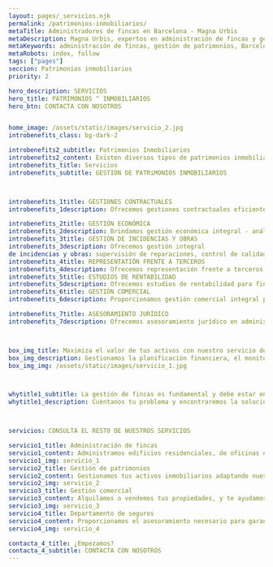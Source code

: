 ```yaml
---
layout: pages/_servicios.njk
permalink: /patrimonios-inmobiliarios/
metaTitle: Administradores de fincas en Barcelona - Magna Urbis
metaDescription: Magna Urbis, expertos en administración de fincas y gestión de patrimonios en Barcelona con más de 100 años de experiencia.
metaKeywords: administración de fincas, gestión de patrimonios, Barcelona, inmobiliaria, alquiler de viviendas
metaRobots: index, follow
tags: ["pages"]
seccion: Patrimonios inmobiliarios
priority: 2

hero_description: SERVICIOS
hero_title: PATRIMONIOS ^ INMOBILIARIOS
hero_btn: CONTACTA CON NOSOTROS


home_image: /assets/static/images/servicio_2.jpg
introbenefits_class: bg-dark-2

introbenefits2_subtitle: Patrimonios Inmobiliarios
introbenefits2_content: Existen diversos tipos de patrimonios inmobiliarios, que van desde el propietario que alquila un solo inmueble hasta individuos o grupos con una cartera amplia y variada de activos inmobiliarios. 
introbenefits_title: Servicios
introbenefits_subtitle: GESTIÓN DE PATRiMONIOS INMOBILIARIOS



introbenefits_1title: GESTIONES CONTRACTUALES
introbenefits_1description: Ofrecemos gestiones contractuales eficientes- redacción, revisión y seguimiento de contratos para garantizar acuerdos claros, seguros y en cumplimiento legal.

introbenefits_2title: GESTIÓN ECONÓMICA
introbenefits_2description: Brindamos gestión económica integral - análisis financiero, elaboración de presupuestos y optimización de recursos para mejorar la rentabilidad de tu negocio.
introbenefits_3title: GESTIÓN DE INCIDENCIAS Y OBRAS
introbenefits_3description: Ofrecemos gestión integral 
de incidencias y obras: supervisión de reparaciones, control de calidad y coordinación de proyectos para asegurar resultados óptimos.
introbenefits_4title: REPRESENTATIÓN FRENTE A TERCEROS
introbenefits_4description: Ofrecemos representación frente a terceros, gestionando negociaciones y relaciones con clientes, proveedores y entidades para proteger tus intereses y derechos.
introbenefits_5title: ESTUDIOS DE RENTABILIDAD
introbenefits_5description: Ofrecemos estudios de rentabilidad para fincas, analizando ingresos, gastos y potencial de inversión. Optimiza la gestión de tus propiedades con datos claros.
introbenefits_6title: GESTIÓN COMERCIAL
introbenefits_6description: Proporcionamos gestión comercial integral para fincas, optimizando alquileres y ventas. Aumenta la ocupación y maximiza tus ingresos con estrategias efectivas.

introbenefits_7title: ASESORAMIENTO JURÍDICO
introbenefits_7description: Ofrecemos asesoramiento jurídico en administración de fincas, garantizando el cumplimiento legal, resolución de conflictos y protección de tus derechos e intereses.



box_img_title: Maximiza el valor de tus activos con nuestro servicio de gestión de patrimonio.
box_img_description: Gestionamos la planificación financiera, el monitoreo del mercado y la administración de inversiones, asegurando que cada decisión genere rentabilidad.
box_img_img: /assets/static/images/servicio_1.jpg



whytitle1_subtitle: La gestión de fincas es fundamental y debe estar en manos de una empresa capacitada y confiable; por eso, ajustamos nuestros servicios a las necesidades específicas de tu Comunidad de Propietarios.
whytitle1_description: Cuéntanos tu problema y encontraremos la solución. 



servicios: CONSULTA EL RESTO DE NUESTROS SERVICIOS

servicio1_title: Administración de fincas
servicio1_content: Administramos edificios residenciales, de oficinas e industriales en Barcelona.
servicio1_img: servicio_1
servicio2_title: Gestión de patrimonios
servicio2_content: Gestionamos tus activos inmobiliarios adaptando nuestros servicios a tus necesidades.
servicio2_img: servicio_2
servicio3_title: Gestión comercial
servicio3_content: Alquilamos o vendemos tus propiedades, y te ayudamos a encontrar las que mejor se ajusten a tu perfil patrimonial.
servicio3_img: servicio_3
servicio4_title: Departamento de seguros
servicio4_content: Proporcionamos el asesoramiento necesario para garantizar la excelencia en el servicio.
servicio4_img: servicio_4

contacta_4_title: ¿Empezamos?
contacta_4_subtitle: CONTACTA CON NOSOTROS
---
```

